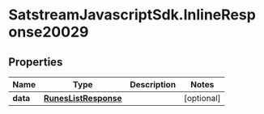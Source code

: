 # SatstreamJavascriptSdk.InlineResponse20029

## Properties
Name | Type | Description | Notes
------------ | ------------- | ------------- | -------------
**data** | [**RunesListResponse**](RunesListResponse.md) |  | [optional] 
